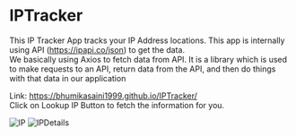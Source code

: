 # IPTracker
This IP Tracker App tracks your IP Address locations. This app is internally using API (https://ipapi.co/json) to get the data.  
We basically using Axios to fetch data from API. It is a library which is used to make requests to an API, return data from the API, and then do things with that data in our application

Link: https://bhumikasaini1999.github.io/IPTracker/  
Click on Lookup IP Button to fetch the information for you.  

![IP](https://user-images.githubusercontent.com/106880974/174705366-465a64e2-f6e1-4ee4-985a-d5e4e84a61d8.png)
![IPDetails](https://user-images.githubusercontent.com/106880974/174705619-2baac024-3143-4481-986c-a145643120d4.png)
